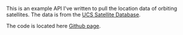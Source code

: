 This is an example API I've written to pull the location data of orbiting satellites. The data is from the [UCS Satellite Database](https://www.ucsusa.org/nuclear-weapons/space-weapons/satellite-database#.W4jFBH4naiA).

The code is located here [Github page](https://github.com/williamrmyers/satellite-locations-api).
